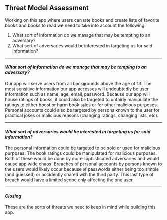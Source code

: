 ## Threat Model Assessment

Working on this app where users can rate books and create lists of favorite books and books to read we need to take into account the following:
1) What sort of information do we manage that may be tempting to an adversary?
2) What sort of adversaries would be interested in targeting us for said information?
---
#### _What sort of information do we manage that may be temping to an adversary?_
Our app will serve users from all backgrounds above the age of 13.  The most sensitive information our app accesses will undoubtedly be user information such as name, age, email, password.  Because our app will house ratings of books, it could also be targeted to unfairly manipulate the ratings to either boost or harm book sales or for other malicious purposes.  Personal accounts could also be targeted by persons known to the user for practical jokes or malicious reasons (changing ratings, changing lists, etc).

---
#### _What sort of adversaries would be interested in targeting us for said information?_
The personal information could be targeted to be sold or used for malicious purposes.  The book ratings could be manipulated for malicious purposes.  Both of these would be done by more sophisticated adversaries and would cause app wide chaos.  Breaches of personal accounts by persons known to the users would likely occur because of passwords either being too simple (and guessed) or accidently shared with the third party. This last type of breach would have a limited scope only affecting the one user.

---
#### _Closing_
These are the sorts of threats we need to keep in mind while building this app.